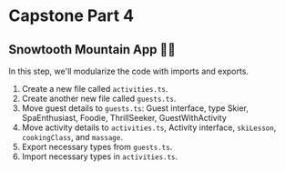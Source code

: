 # Capstone Part 4

## Snowtooth Mountain App 🌄🎿

In this step, we'll modularize the code with imports and exports.

1. Create a new file called `activities.ts`.
2. Create another new file called `guests.ts`.
3. Move guest details to `guests.ts`: Guest interface, type Skier, SpaEnthusiast, Foodie, ThrillSeeker, GuestWithActivity
4. Move activity details to `activities.ts`, Activity interface, `skiLesson`, `cookingClass`, and `massage`.
5. Export necessary types from `guests.ts`.
6. Import necessary types in `activities.ts`.
